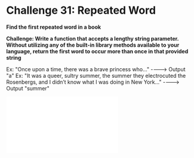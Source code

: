 # Challenge 31: Repeated Word

**Find the first repeated word in a book**

**Challenge: Write a function that accepts a lengthy string parameter.
Without utilizing any of the built-in library methods available to your language, return the first word to occur more than once in that provided string**

Ex: "Once upon a time, there was a brave princess who..." ----> Output "a"
Ex: "It was a queer, sultry summer, the summer they electrocuted the Rosenbergs, and I didn’t know what I was doing in New York..." ----> Output "summer"

![repeatedWord](repeatedWord.md)

